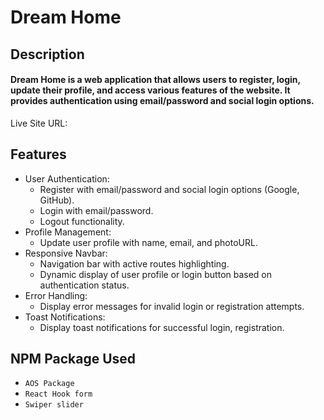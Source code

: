 
# Dream Home

## Description
#### Dream Home is a web application that allows users to register, login, update their profile, and access various features of the website. It provides authentication using email/password and social login options.

Live Site URL: 

## Features
- User Authentication:
  - Register with email/password and social login options (Google, GitHub).
  - Login with email/password.
  - Logout functionality.
- Profile Management:
  - Update user profile with name, email, and photoURL.
- Responsive Navbar:
  - Navigation bar with active routes highlighting.
  - Dynamic display of user profile or login button based on authentication status.
- Error Handling:
  - Display error messages for invalid login or registration attempts.
- Toast Notifications:
  - Display toast notifications for successful login, registration.

## NPM Package Used
- `AOS Package` 
- `React Hook form` 
- `Swiper slider` 




